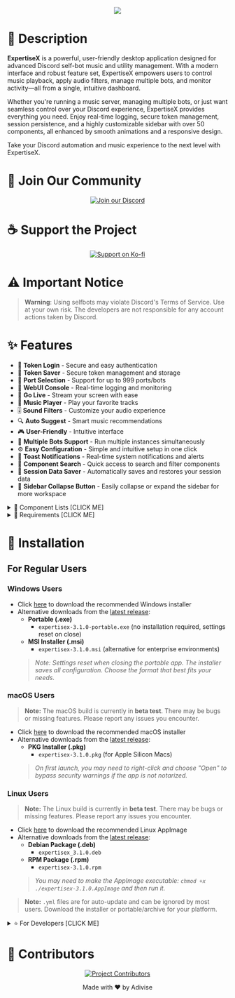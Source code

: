 <p align="center">
  <img src="https://capsule-render.vercel.app/api?type=waving&color=gradient&height=200&section=header&text=ExpertiseX&fontSize=80&fontAlignY=35&animation=twinkling&fontColor=gradient"/>
</p>

# 📝 Description

**ExpertiseX** is a powerful, user-friendly desktop application designed for advanced Discord self-bot music and utility management. With a modern interface and robust feature set, ExpertiseX empowers users to control music playback, apply audio filters, manage multiple bots, and monitor activity—all from a single, intuitive dashboard.

Whether you're running a music server, managing multiple bots, or just want seamless control over your Discord experience, ExpertiseX provides everything you need. Enjoy real-time logging, secure token management, session persistence, and a highly customizable sidebar with over 50 components, all enhanced by smooth animations and a responsive design.

Take your Discord automation and music experience to the next level with ExpertiseX.

# 🌟 Join Our Community

<p align="center">
  <a href="https://discord.gg/SNG3dh3MbR" target="_blank">
    <img src="https://discordapp.com/api/guilds/903043706410643496/widget.png?style=banner2" alt="Join our Discord"/>
  </a>
</p>

# ☕ Support the Project

<p align="center">
  <a href="https://ko-fi.com/nanotect" target="_blank">
    <img src="https://ko-fi.com/img/githubbutton_sm.svg" alt="Support on Ko-fi"/>
  </a>
</p>

# ⚠️ Important Notice

> **Warning**: Using selfbots may violate Discord's Terms of Service. Use at your own risk. The developers are not responsible for any account actions taken by Discord.

# ✨ Features

- 🎯 **Token Login** - Secure and easy authentication
- 🔐 **Token Saver** - Secure token management and storage
- 🔄 **Port Selection** - Support for up to 999 ports/bots
- 📝 **WebUI Console** - Real-time logging and monitoring
- 🎥 **Go Live** - Stream your screen with ease
- 🎵 **Music Player** - Play your favorite tracks
- 🎚️ **Sound Filters** - Customize your audio experience
- 🔍 **Auto Suggest** - Smart music recommendations
- 🎮 **User-Friendly** - Intuitive interface
- 🤖 **Multiple Bots Support** - Run multiple instances simultaneously
- ⚙️ **Easy Configuration** - Simple and intuitive setup in one click
- 🔔 **Toast Notifications** - Real-time system notifications and alerts
- 🔎 **Component Search** - Quick access to search and filter components
- 📁 **Session Data Saver** - Automatically saves and restores your session data
- 📏 **Sidebar Collapse Button** - Easily collapse or expand the sidebar for more workspace

<details>
<summary>📃 Component Lists [CLICK ME]</summary>

## 📃 Available Components

### Special Control
- 📊 **Console** - View logs and monitor bot activity in real time
- 🎥 **GoLive** - Start a Go Live stream in your server
- ⏹️ **EndLive** - Stop the current Go Live stream

### Music Control
- ▶️ **AutoPlay** - Automatically play music from a playlist or queue
- 🎵 **Join** - Make the bot join a voice channel
- 🚪 **Leave** - Make the bot leave the voice channel
- 🎧 **Play** - Play a song or URL in the voice channel
- ⏭️ **PlaySkip** - Instantly play and skip to a new song
- ⏫ **PlayTop** - Play a song at the top of the queue
- ⏩ **Skip** - Skip the current song
- 📋 **Queue** - Show the current music queue
- 🗑️ **Clear** - Clear the music queue
- 🔄 **Replay** - Replay the current song
- ⏮️ **Previous** - Play the previous song
- 🔁 **Loop** - Loop the current song or queue
- 🔀 **Shuffle** - Shuffle the queue for random playback
- 🔊 **Volume** - Adjust the playback volume
- ⏸️ **Pause** - Pause the current song
- ⏰ **24/7** - Keep the bot in the voice channel 24/7
- ⏩ **Forward** - Fast forward the current song
- ⏪ **Rewind** - Rewind the current song
- ⏱️ **Seek** - Seek to a specific time in the song
- ↔️ **Move** - Move a song to a different position in the queue
- ❌ **Remove** - Remove a song from the queue
- ⏩ **SkipTo** - Skip to a specific song in the queue

### Filter Control
- 🎚️ **Normal** - Reset all audio filters to default
- 🎛️ **Equalizer** - Apply a custom equalizer to the audio
- 🔊 **Earrape** - Apply an extreme volume boost filter
- 🎵 **Bass** - Add a bass effect to the audio
- 🎵 **BassBoost** - Boost the bass frequencies
- ☀️ **Daycore** - Slow down and pitch down the audio
- ⏩ **DoubleTime** - Speed up the audio playback
- 🌙 **Nightcore** - Speed up and pitch up the audio
- 🎯 **Pitch** - Change the pitch of the audio
- 📊 **Rate** - Change the playback rate
- ⚡ **Speed** - Change the speed of the audio
- 🌊 **Vaporwave** - Apply a vaporwave filter
- 🎵 **Pop** - Apply a pop music filter
- 🇨🇳 **China** - Apply a "China" style filter
- 🐿️ **Chipmunk** - Apply a chipmunk effect
- 💃 **Dance** - Apply a dance music filter
- ⚫ **Darthvader** - Apply a Darth Vader voice effect
- 🎧 **EightD** - Apply an 8D audio effect
- 🎷 **Jazz** - Apply a jazz music filter
- ⏱️ **SlowMotion** - Slow down the audio
- 🎵 **Soft** - Apply a softening filter
- 🎵 **SuperBass** - Apply a super bass boost
- 📺 **Television** - Apply a television sound effect
- 🎵 **TrebleBass** - Boost both treble and bass
- 🎵 **Tremolo** - Apply a tremolo effect
- 📳 **Vibrate** - Add a vibration effect
- 🎵 **Vibrato** - Add a vibrato effect

</details>

<details>
<summary>🚀 Requirements [CLICK ME]</summary>

## 📋 Requirements

- [Node.js](https://nodejs.org/en/download/) - Latest LTS version
- [SelfBot Token](https://roze.lol/faq?question=How+do+I+add+a+token+to+my+account%3F) - Get selfbot token for logins
- [Java 17 SE](https://www.oracle.com/java/technologies/javase/jdk17-archive-downloads.html) - Required for LavaLink (Choose OS)
- [LavaLink](https://lavalink.dev/getting-started/index.html) - Music Server
  - [Alternative Config](https://github.com/Adivise/ExpertiseX/releases/download/v2.1.0/LavaLink.zip)

</details>

# 🚀 Installation

## For Regular Users

### Windows Users
- Click [here](https://github.com/Adivise/ExpertiseX/releases/latest/download/expertisex-3.1.0.exe) to download the recommended Windows installer
- Alternative downloads from the [latest release](https://github.com/Adivise/ExpertiseX/releases/latest):
  - **Portable (.exe)**
    - `expertisex-3.1.0-portable.exe` (no installation required, settings reset on close)
  - **MSI Installer (.msi)**
    - `expertisex-3.1.0.msi` (alternative for enterprise environments)
  > *Note: Settings reset when closing the portable app. The installer saves all configuration. Choose the format that best fits your needs.*

### macOS Users
> **Note:** The macOS build is currently in **beta test**. There may be bugs or missing features. Please report any issues you encounter.
- Click [here](https://github.com/Adivise/ExpertiseX/releases/latest/download/expertisex-3.1.0.dmg) to download the recommended macOS installer
- Alternative downloads from the [latest release](https://github.com/Adivise/ExpertiseX/releases/latest):
  - **PKG Installer (.pkg)**
    - `expertisex-3.1.0.pkg` (for Apple Silicon Macs)
  > *On first launch, you may need to right-click and choose "Open" to bypass security warnings if the app is not notarized.*

### Linux Users
> **Note:** The Linux build is currently in **beta test**. There may be bugs or missing features. Please report any issues you encounter.
- Click [here](https://github.com/Adivise/ExpertiseX/releases/latest/download/expertisex-3.1.0.AppImage) to download the recommended Linux AppImage
- Alternative downloads from the [latest release](https://github.com/Adivise/ExpertiseX/releases/latest):
  - **Debian Package (.deb)**
    - `expertisex_3.1.0.deb`
  - **RPM Package (.rpm)**
    - `expertisex-3.1.0.rpm`
  > *You may need to make the AppImage executable: `chmod +x ./expertisex-3.1.0.AppImage` and then run it.*

> **Note:** `.yml` files are for auto-update and can be ignored by most users. Download the installer or portable/archive for your platform.

<details>
<summary>⭐ For Developers [CLICK ME]</summary>

## ⭐ For Developers

1. **Clone the Repository**
   ```bash
   git clone https://github.com/Adivise/ExpertiseX
   cd ExpertiseX
   ```

2. **Install Dependencies**
   ```bash
   npm install
   ```

3. **Build the Application**
   ```bash
   # For Windows
   npm run build:win
   # For MacOS
   npm run build:mac
   # For Linux
   npm run build:linux
   ```

4. **Development Mode**
   ```bash
   npm run build
   npm run dev
   ```

</details>

# 👥 Contributors

<p align="center">
  <a href="https://github.com/Adivise/ExpertiseX/graphs/contributors">
    <img src="https://contributors-img.web.app/image?repo=Adivise/ExpertiseX" alt="Project Contributors"/>
  </a>
</p>

<p align="center">
  Made with ❤️ by Adivise
</p>
